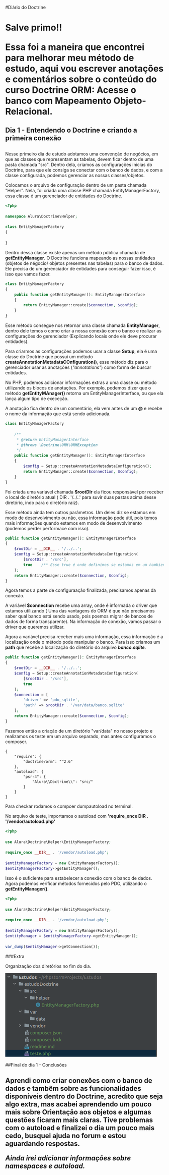 #Diário do Doctrine <h1>

Salve primo!!

Essa foi a maneira que encontrei para melhorar meu método de estudo, 
aqui vou escrever anotações e comentários sobre o conteúdo do curso 
Doctrine ORM: Acesse o banco com Mapeamento Objeto-Relacional.

## Dia 1 - Entendendo o Doctrine e criando a primeira conexão<h2>

Nesse primeiro dia de estudo adotamos uma convenção de negócios, em que as classes que representam as tabelas, devem ficar 
dentro de uma pasta chamada "src". Dentro dela, criamos as configurações inicias do Doctrine, para que ele consiga se 
conectar com o banco de dados, e com a classe configurada, podemos gerenciar as nossas classes/objetos.

Colocamos o arquivo de configuração dentro de um pasta chamada "Helper". Nela, foi criada uma classe PHP chamada 
EntityManagerFactory, essa classe é um gerenciador de entidades do Doctrine.


~~~php
<?php

namespace Alura\Doctrine\Helper;

class EntityManagerFactory
{

}
~~~

Dentro dessa classe existe apenas um método pública chamada de **getEntityManager**. O Doctrine funciona mapeando 
as nossas entidades (objetos de négocio/ objetos presentes nas tabelas) para o banco de dados. Ele precisa de um 
gerenciador de entidades para conseguir fazer isso, é isso que vamos fazer.

~~~php
class EntityManagerFactory
{
    public function getEntityManager(): EntityManagerInterface
    {
        return EntityManager::create($connection, $config);
    }
}
~~~

Esse método consegue nos retornar uma classe chamada **EntityManager**, dentro dele temos o como criar a nossa conexão com o banco e 
realizar as configurações do gerenciador (Explicando locais onde ele deve procurar entidades).

Para criarmos as configurações podemos usar a classe **Setup**, ela é uma classe do Doctrine que possui um método
**createAnnotationMetadataCOnfiguration()**, esse método diz para o gerenciador usar as anotações (*"annotations"*) 
como forma de buscar entidades.

No PHP, podemos adicionar informações extras a uma classe ou método utilizando os blocos de anotações. Por exemplo,
podemos dizer que o método **getEntityMAnager()** retorna um EntityManagerInterface, ou que ela lança algum tipo de execeção. 

A anotação fica dentro de um comentário, ela vem antes de um **@** e recebe o nome da informação que está sendo adicionada.



~~~php
class EntityManagerFactory

    /**
     * @return EntityManagerInterface
     * @throws \Doctrine\ORM\ORMException
     */
    public function getEntityManager(): EntityManagerInterface
    {
        $config = Setup::createAnnotationMetadataConfiguration();
        return EntityManager::create($connection, $config);
    }
}
~~~

Foi criada uma variável chamada **$rootDIr** ela ficou responsável por receber o local 
do diretório atual ( DIR . '/../..'  para suvir duas pastas acima desse diretório, indo para o diretório raiz).

Esse método ainda tem outros parâmetros. Um deles diz se estamos em modo de desenvolvimento ou não, essa informação pode
útil, pois temos mais informações quando estamos em modo de desenvolvimento (podemos perder performace com isso). 

~~~php
public function getEntityManager(): EntityManagerInterface
{
    $rootDir = __DIR__ . '/../..';
    $config = Setup::createAnnotationMetadataConfiguration(
        [$rootDir . '/src'],
        true    /** Esse true é onde definimos se estamos em um hambiente desenvolvimento */
    );
    return EntityManager::create($connection, $config);
}
~~~

Agora temos a parte de configuraação finalizada, precisamos apenas da conexão.

A variável **$connection** recebe uma array, onde é informada o driver que estamos utilizando ( Uma das vantagens do ORM
é que não precisamos saber qual banco está sendo usado, pois poemos migrar de bancos de dados de forma transparente). 
Na informação de conexão, vamos passar o driver que queremos utilizar.

Agora a variável precisa receber mais uma informação, essa informação é a localização onde o método pode manipular o banco.
Para isso criamos um **path** que recebe a localização do diretório do arquivo ***banco.sqlite***.

~~~php
public function getEntityManager(): EntityManagerInterface
{
    $rootDir = __DIR__ . '/../..';
    $config = Setup::createAnnotationMetadataConfiguration(
        [$rootDir . '/src'],
        true
    );
    $connection = [
        'driver' => 'pdo_sqlite',
        'path' => $rootDir . '/var/data/banco.sqlite'
    ];
    return EntityManager::create($connection, $config);
}
~~~

Fazemos então a criação de um diretório "var/data" no nosso projeto e realizamos os teste em um arquivo separado, mas 
antes configuramos o composer.

~~~composer 
{
    "require": {
        "doctrine/orm": "^2.6"
    },
    "autoload": {
        "psr-4": {
            "Alura\\Doctrine\\": "src/"
        }
    }
}
~~~

Para checkar rodamos o compoer dumpautoload no terminal. 

No arquivo de teste, importamos o autoload com **'require_once __DIR__ . '/vendor/autoload.php'**

~~~php
<?php

use Alura\Doctrine\Helper\EntityManagerFactory;

require_once __DIR__ . '/vendor/autoload.php';

$entityManagerFactory = new EntityManagerFactory();
$entityManagerFactory->getEntityManager();
~~~   

Isso é o suficiente para estabelecer a conexão com o banco de dados. Agora podemos verificar métodos fornecidos pelo PDO,
utilizando o **getEntityManager()**.

~~~php
<?php

use Alura\Doctrine\Helper\EntityManagerFactory;

require_once __DIR__ . '/vendor/autoload.php';

$entityManagerFactory = new EntityManagerFactory();
$entityManager = $entityManagerFactory->getEntityManager();

var_dump($entityManager->getConnection());
~~~


###Extra

Organização dos diretórios no fim do dia.

![](extras/diretorios.png)

##Final do dia 1 - Conclusões<h2>

Aprendi como criar conexões com o banco de dados e tambêm sobre as funcionalidades disponíveis dentro do Doctrine, acredito
que seja algo extra, mas acabei aprendendo um pouco mais sobre Orientação aos objetos e algumas questões ficaram mais claras.
Tive problemas com o autoload e finalizei o dia um pouco mais cedo, busquei ajuda no forum e estou aguardando respostas.




***Ainda irei adicionar informações sobre namespaces e autoload.***

